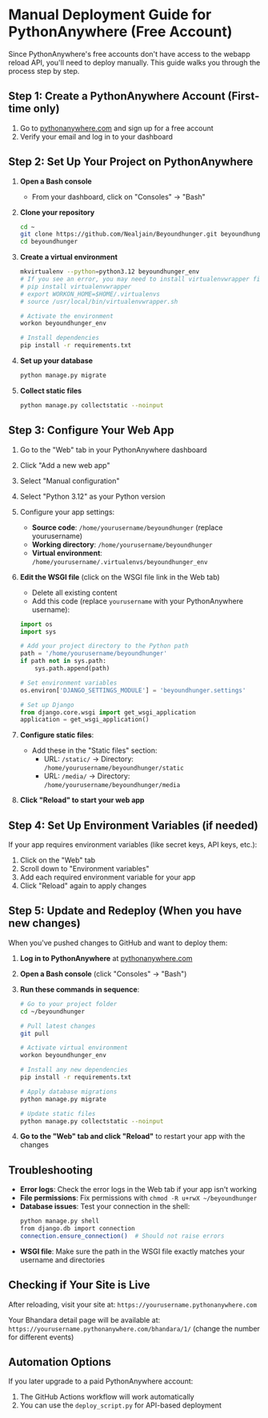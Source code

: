 # Manual Deployment Guide for PythonAnywhere (Free Account)

Since PythonAnywhere's free accounts don't have access to the webapp reload API, you'll need to deploy manually. This guide walks you through the process step by step.

## Step 1: Create a PythonAnywhere Account (First-time only)

1. Go to [pythonanywhere.com](https://www.pythonanywhere.com/) and sign up for a free account
2. Verify your email and log in to your dashboard

## Step 2: Set Up Your Project on PythonAnywhere

1. **Open a Bash console**
   - From your dashboard, click on "Consoles" → "Bash"

2. **Clone your repository**
   ```bash
   cd ~
   git clone https://github.com/Nealjain/Beyoundhunger.git beyoundhunger
   cd beyoundhunger
   ```

3. **Create a virtual environment**
   ```bash
   mkvirtualenv --python=python3.12 beyoundhunger_env
   # If you see an error, you may need to install virtualenvwrapper first:
   # pip install virtualenvwrapper
   # export WORKON_HOME=$HOME/.virtualenvs
   # source /usr/local/bin/virtualenvwrapper.sh
   
   # Activate the environment
   workon beyoundhunger_env
   
   # Install dependencies
   pip install -r requirements.txt
   ```

4. **Set up your database**
   ```bash
   python manage.py migrate
   ```

5. **Collect static files**
   ```bash
   python manage.py collectstatic --noinput
   ```

## Step 3: Configure Your Web App

1. Go to the "Web" tab in your PythonAnywhere dashboard
2. Click "Add a new web app"
3. Select "Manual configuration"
4. Select "Python 3.12" as your Python version
5. Configure your app settings:
   - **Source code**: `/home/yourusername/beyoundhunger` (replace yourusername)
   - **Working directory**: `/home/yourusername/beyoundhunger`
   - **Virtual environment**: `/home/yourusername/.virtualenvs/beyoundhunger_env`

6. **Edit the WSGI file** (click on the WSGI file link in the Web tab)
   - Delete all existing content
   - Add this code (replace `yourusername` with your PythonAnywhere username):

   ```python
   import os
   import sys

   # Add your project directory to the Python path
   path = '/home/yourusername/beyoundhunger'
   if path not in sys.path:
       sys.path.append(path)

   # Set environment variables
   os.environ['DJANGO_SETTINGS_MODULE'] = 'beyoundhunger.settings'

   # Set up Django
   from django.core.wsgi import get_wsgi_application
   application = get_wsgi_application()
   ```

7. **Configure static files**:
   - Add these in the "Static files" section:
     - URL: `/static/` → Directory: `/home/yourusername/beyoundhunger/static`
     - URL: `/media/` → Directory: `/home/yourusername/beyoundhunger/media`

8. **Click "Reload" to start your web app**

## Step 4: Set Up Environment Variables (if needed)

If your app requires environment variables (like secret keys, API keys, etc.):

1. Click on the "Web" tab
2. Scroll down to "Environment variables"
3. Add each required environment variable for your app 
4. Click "Reload" again to apply changes

## Step 5: Update and Redeploy (When you have new changes)

When you've pushed changes to GitHub and want to deploy them:

1. **Log in to PythonAnywhere** at [pythonanywhere.com](https://www.pythonanywhere.com/)

2. **Open a Bash console** (click "Consoles" → "Bash")

3. **Run these commands in sequence**:
   ```bash
   # Go to your project folder
   cd ~/beyoundhunger
   
   # Pull latest changes
   git pull
   
   # Activate virtual environment
   workon beyoundhunger_env
   
   # Install any new dependencies
   pip install -r requirements.txt
   
   # Apply database migrations
   python manage.py migrate
   
   # Update static files
   python manage.py collectstatic --noinput
   ```

4. **Go to the "Web" tab and click "Reload"** to restart your app with the changes

## Troubleshooting

- **Error logs**: Check the error logs in the Web tab if your app isn't working
- **File permissions**: Fix permissions with `chmod -R u+rwX ~/beyoundhunger`
- **Database issues**: Test your connection in the shell:
  ```bash
  python manage.py shell
  from django.db import connection
  connection.ensure_connection()  # Should not raise errors
  ```
- **WSGI file**: Make sure the path in the WSGI file exactly matches your username and directories

## Checking if Your Site is Live

After reloading, visit your site at:
`https://yourusername.pythonanywhere.com`

Your Bhandara detail page will be available at:
`https://yourusername.pythonanywhere.com/bhandara/1/` (change the number for different events)

## Automation Options

If you later upgrade to a paid PythonAnywhere account:
1. The GitHub Actions workflow will work automatically
2. You can use the `deploy_script.py` for API-based deployment 